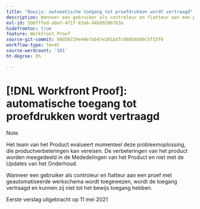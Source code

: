 ```yaml
---
title: "Bewijs: automatische toegang tot proefdrukken wordt vertraagd"
description: Wanneer een gebruiker als controleur en fiatteur aan een proef met geautomatiseerde werkschema wordt toegewezen, wordt de toegang vertraagd en kunnen zij niet tot het bewijs toegang hebben.
exl-id: 5b6fffed-a9af-4f1f-83a6-d4b992067b3a
hidefromtoc: true
feature: Workfront Proof
source-git-commit: 98d56729e44e7ab47e201bdfc00db8d40c5f15f6
workflow-type: tm+mt
source-wordcount: '101'
ht-degree: 0%

---
```


# [!DNL Workfront Proof]: automatische toegang tot proefdrukken wordt vertraagd

<!--Converted to story-->

>[!NOTE]
>
>Het team van het Product evalueert momenteel deze probleemoplossing, die productverbeteringen kan vereisen. De verbeteringen van het product worden meegedeeld in de Mededelingen van het Product en niet met de Updates van het Onderhoud.

Wanneer een gebruiker als controleur en fiatteur aan een proef met geautomatiseerde werkschema wordt toegewezen, wordt de toegang vertraagd en kunnen zij niet tot het bewijs toegang hebben.

Eerste verslag uitgebracht op 11 mei 2021
